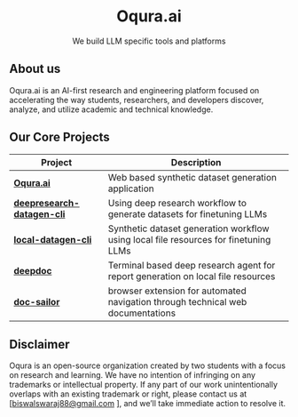 <!-- <p align="center">
  <img src="./assets/logo.png" alt="Thesius.ai" width="200"/>
</p> -->

<h1 align="center">Oqura.ai</h1>
<p align="center">
  We build LLM specific tools and platforms
</p>


## About us

Oqura.ai is an AI-first research and engineering platform focused on accelerating the way students, researchers, and developers discover, analyze, and utilize academic and technical knowledge.


## Our Core Projects

| Project | Description |
|---------|-------------|
| [**Oqura.ai**](https://github.com/Thesius-ai/Thesius.ai) | Web based synthetic dataset generation application |
| [**deepresearch-datagen-cli**](https://github.com/Thesius-ai/thesius-deepresearch-cli) | Using deep research workflow to generate datasets for finetuning LLMs |
| [**local-datagen-cli**](https://github.com/Thesius-ai/thesius-localgen-cli) | Synthetic dataset generation workflow using local file resources for finetuning LLMs |
| [**deepdoc**](https://github.com/Thesius-ai/deepdoc) | Terminal based deep research agent for report generation on local file resources |
| [**doc-sailor**](https://github.com/Thesius-ai/doc-sailor) | browser extension for automated navigation through technical web documentations |

## Disclaimer

Oqura is an open-source organization created by two students with a focus on research and learning. We have no intention of infringing on any trademarks or intellectual property.
If any part of our work unintentionally overlaps with an existing trademark or right, please contact us at [biswalswaraj88@gmail.com
], and we’ll take immediate action to resolve it.
